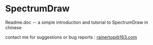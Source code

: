 SpectrumDraw
============

Readme.doc -- a simple introduction and tutorial to SpectrumDraw in chinese

contact me for suggestions or bug reports : rainertop@163.com
